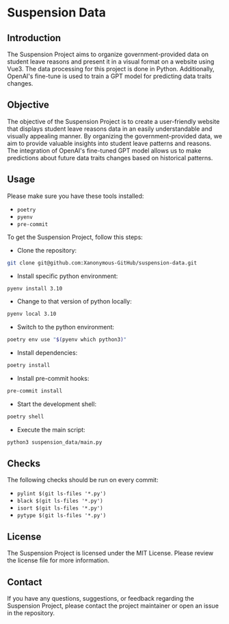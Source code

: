 Suspension Data
=================================

Introduction
------------

The Suspension Project aims to organize government-provided data on student leave reasons and present it in a visual
format on a website using Vue3. The data processing for this project is done in Python. Additionally, OpenAI's fine-tune
is used to train a GPT model for predicting data traits changes.

Objective
---------

The objective of the Suspension Project is to create a user-friendly website that displays student leave reasons data in
an easily understandable and visually appealing manner. By organizing the government-provided data, we aim to provide
valuable insights into student leave patterns and reasons. The integration of OpenAI's fine-tuned GPT model allows us to
make predictions about future data traits changes based on historical patterns.

Usage
-----

Please make sure you have these tools installed:

- `poetry`
- `pyenv`
- `pre-commit`

To get the Suspension Project, follow this steps:

- Clone the repository:

```bash
git clone git@github.com:Xanonymous-GitHub/suspension-data.git
```

- Install specific python environment:

```bash
pyenv install 3.10
```

- Change to that version of python locally:

```bash
pyenv local 3.10
```

- Switch to the python environment:

```bash
poetry env use "$(pyenv which python3)"
```

- Install dependencies:

```bash
poetry install
```

- Install pre-commit hooks:

```bash
pre-commit install
```

- Start the development shell:

```bash
poetry shell
```

- Execute the main script:

```bash
python3 suspension_data/main.py
```

Checks
-----

The following checks should be run on every commit:

- `pylint $(git ls-files '*.py')`
- `black $(git ls-files '*.py')`
- `isort $(git ls-files '*.py')`
- `pytype $(git ls-files '*.py')`

License
-------

The Suspension Project is licensed under the MIT License. Please review the license file for more information.

Contact
-------

If you have any questions, suggestions, or feedback regarding the Suspension Project, please contact the project
maintainer or open an issue in the repository.
